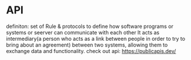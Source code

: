 # API
definiton: set of Rule & protocols to define how software programs or systems or seerver can communicate with each other It acts as intermediary(a person who acts as a link between people in order to try to bring about an agreement) between two systems, allowing them to exchange data and functionality.
check out api: https://publicapis.dev/
